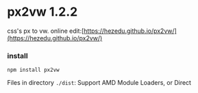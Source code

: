 # px2vw 1.2.2
css's px to vw. online edit:[https://hezedu.github.io/px2vw/](https://hezedu.github.io/px2vw/)
### install
`npm install px2vw`

Files in directory `./dist`: Support AMD Module Loaders, or Direct <script> Include(**px2vw** will be registered as a global variable).

## API(English)
### px2vw(width, content[, minWidth])

- `width`  <**Number**> Client width(px)。default: `320`
- `content`  <**String**> css Source file content
- `minWidth` <**Number**> Optional, Client minimum width(px). default: `320`. If the vw unit is too small, it will not be displayed. For example, 0.0125vw is not displayed on the 320 screen. (v1.2.2 Update)
## API(中文)
### px2vw(width, content[, minWidth])

- `width`  <**Number**> 客户端宽度(px)。默认: `320`。
- `content`  <**String**> css源文件内容。
- `minWidth` <**Number**> 可选参数。客户端最小宽度(px)。默认: `320`。如果 vw 单位太小将会不显示。 比如 0.0125vw 在 320 屏上不显示。故设此参数。(1.2.2 更新)
### example
```js
var result = px2vw(750, '.title: height:30px; border:1px solid red;', 320);
console.log(result);
// .title: height:4vw; border:0.3125vw solid red;
```
